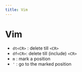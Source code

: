 ```yaml
---
title: Vim
---
```

# Vim

- `dt<CR>` : delete till `<CR>`
- `df<CR>`: delete till (include) `<CR>`
- `m` : mark a position
- `'` : go to the marked position
